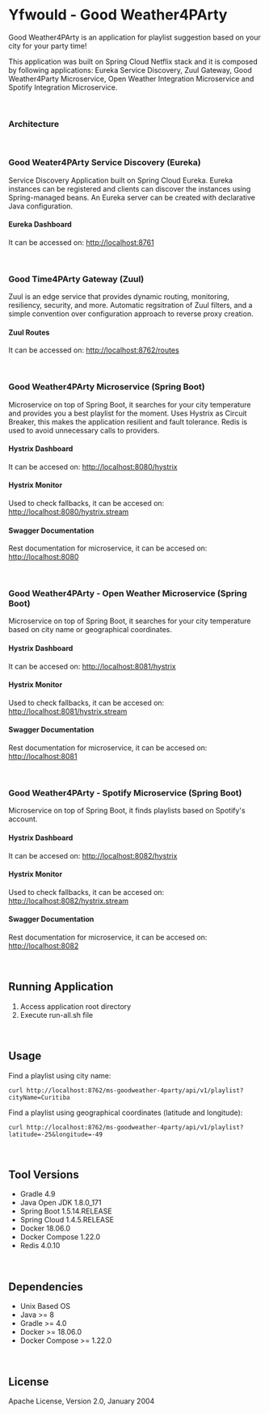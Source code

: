 # Yfwould - Good Weather4PArty
Good Weather4PArty is an application for playlist suggestion based on your city for your party time!

This application was built on Spring Cloud Netflix stack and it is composed by following applications: Eureka Service Discovery, Zuul Gateway, Good Weather4Party Microservice, Open Weather Integration Microservice and Spotify Integration Microservice.

<br>

### Architecture

<br>

### Good Weater4PArty Service Discovery (Eureka)
Service Discovery Application built on Spring Cloud Eureka. Eureka instances can be registered and clients can discover the instances using Spring-managed beans. An Eureka server can be created with declarative Java configuration.
#### Eureka Dashboard
It can be accessed on:
[http://localhost:8761](http://localhost:8761)

<br>

### Good Time4PArty Gateway (Zuul)
Zuul is an edge service that provides dynamic routing, monitoring, resiliency, security, and more. Automatic regsitration of Zuul filters, and a simple convention over configuration approach to reverse proxy creation.

#### Zuul Routes
It can be accessed on:
[http://localhost:8762/routes](http://localhost:8762/routes)

<br>

### Good Weather4PArty Microservice (Spring Boot)
Microservice on top of Spring Boot, it searches for your city temperature and provides you a best playlist for the moment. Uses Hystrix as Circuit Breaker, this makes the application resilient and fault tolerance. Redis is used to avoid unnecessary calls to providers.
#### Hystrix Dashboard
It can be accesed on:
[http://localhost:8080/hystrix](http://localhost:8080/hystrix)

#### Hystrix Monitor
Used to check fallbacks, it can be accesed on:
[http://localhost:8080/hystrix.stream](http://localhost:8080/hystrix.stream)

#### Swagger Documentation
Rest documentation for microservice, it can be accesed on:
[http://localhost:8080](http://localhost:8080)

<br>

### Good Weather4PArty - Open Weather Microservice (Spring Boot)
Microservice on top of Spring Boot, it searches for your city temperature based on city name or geographical coordinates.

#### Hystrix Dashboard
It can be accesed on:
[http://localhost:8081/hystrix](http://localhost:8081/hystrix)

#### Hystrix Monitor
Used to check fallbacks, it can be accesed on:
[http://localhost:8081/hystrix.stream](http://localhost:8081/hystrix.stream)

#### Swagger Documentation
Rest documentation for microservice, it can be accesed on:
[http://localhost:8081](http://localhost:8081/hystrix)

<br>

### Good Weather4PArty - Spotify Microservice (Spring Boot)
Microservice on top of Spring Boot, it finds playlists based on Spotify's account.

#### Hystrix Dashboard 
It can be accesed on:
[http://localhost:8082/hystrix](http://localhost:8082/hystrix)

#### Hystrix Monitor
Used to check fallbacks, it can be accesed on:
[http://localhost:8082/hystrix.stream](http://localhost:8082/hystrix.stream)

#### Swagger Documentation
Rest documentation for microservice, it can be accesed on:
[http://localhost:8082](http://localhost:8082)

<br>

## Running Application
1. Access application root directory
2. Execute run-all.sh file

<br>

## Usage
Find a playlist using city name:
~~~
curl http://localhost:8762/ms-goodweather-4party/api/v1/playlist?cityName=Curitiba 
~~~
Find a playlist using geographical coordinates (latitude and longitude):
~~~     
curl http://localhost:8762/ms-goodweather-4party/api/v1/playlist?latitude=-25&longitude=-49 
~~~

<br>

## Tool Versions
- Gradle 4.9
- Java Open JDK 1.8.0_171
- Spring Boot 1.5.14.RELEASE
- Spring Cloud 1.4.5.RELEASE
- Docker 18.06.0
- Docker Compose 1.22.0
- Redis 4.0.10

<br>

## Dependencies
- Unix Based OS
- Java >= 8
- Gradle >= 4.0
- Docker >= 18.06.0
- Docker Compose >= 1.22.0

<br>

## License
Apache License, Version 2.0, January 2004


